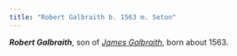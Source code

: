 ```yaml
---
title: "Robert Galbraith b. 1563 m. Seton"
---
```

***Robert Galbraith***, son of *[James Galbraith](galbraith-james-1553.md)*, born about 1563.
